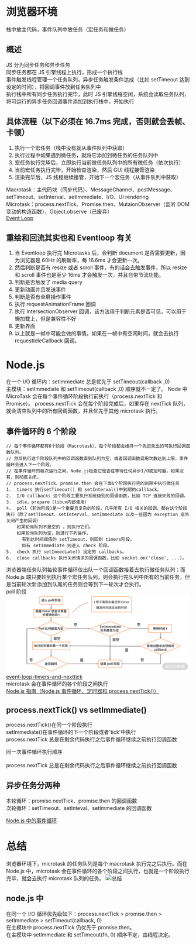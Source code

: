 # 浏览器环境

栈中放主代码，事件队列中放任务（宏任务和微任务）

## 概述

JS 分为同步任务和异步任务<br>
同步任务都在 JS 引擎线程上执行，形成一个执行栈<br>
事件触发线程管理一个任务队列，异步任务触发条件达成（比如 setTimeout 达到设定的时间），将回调事件放到任务队列中<br>
执行栈中所有同步任务执行完毕，此时 JS 引擎线程空闲，系统会读取任务队列，将可运行的异步任务回调事件添加到执行栈中，开始执行<br>

## 具体流程（以下必须在 16.7ms 完成，否则就会丢帧、卡顿）

1.  执行一个宏任务（栈中没有就从事件队列中获取）
2.  执行过程中如果遇到微任务，就将它添加到微任务的任务队列中
3.  宏任务执行完毕后，立即执行当前微任务队列中的所有微任务（依次执行）
4.  当前宏任务执行完毕，开始检查渲染，然后 GUI 线程接管渲染
5.  渲染完毕后，JS 线程继续接管，开始下一个宏任务（从事件队列中获取）

Macrotask：主代码块（同步代码）、MessageChannel、postMessage、setTimeout、setInterval、setImmediate、I/O、UI rendering<br>
Microtask：process.nextTick、Promise.then、MutaionObserver（监听 DOM 变动的构造函数）、Object.observe（已废弃）<br>
[Event Loop](https://juejin.im/post/5d5b4c2df265da03dd3d73e5#heading-10)

## 重绘和回流其实也和 Eventloop 有关

1.  当 Eventloop 执行完 Microtasks 后，会判断 document 是否需要更新，因为浏览器是 60Hz 的刷新率，每 16.6ms 才会更新一次。
2.  然后判断是否有 resize 或者 scroll 事件，有的话会去触发事件，所以 resize 和 scroll 事件也是至少 16ms 才会触发一次，并且自带节流功能。
3.  判断是否触发了 media query
4.  更新动画并且发送事件
5.  判断是否有全屏操作事件
6.  执行 requestAnimationFrame 回调
7.  执行 IntersectionObserver 回调，该方法用于判断元素是否可见，可以用于懒加载上，但是兼容性不好
8.  更新界面
9.  以上就是一帧中可能会做的事情。如果在一帧中有空闲时间，就会去执行 requestIdleCallback 回调。

# Node.js

在一个 I/O 循环内：setImmediate 总是优先于 setTimeout(callback ,0)<br>
主模块：setImmediate 和 setTimeout(callback ,0) 顺序就不一定了。
Node 中 MicroTask 会在每个事件循环阶段执行前执行（process.nextTick 和 Promise）。
process.nextTick 会在每个阶段完成后，如果存在 nextTick 队列，就会清空队列中的所有回调函数，并且优先于其他 microtask 执行。

## 事件循环的 6 个阶段

```
// 每个事件循环都有6个阶段（Macrotask），每个阶段都会维持一个先进先出的可执行回调函数队列。
// 然后执行这个阶段队列中的回调函数直到队列为空，或者回调函数调用次数达到上限，事件循环会进入下一个阶段。
// 在事件循环的每次运行之间，Node.js检查它是否在等待任何异步I/O或定时器，如果没有，则彻底关闭。
// process.nextTick、promise.then 会在下面6个阶段执行完的间隙中执行微任务
1.  timers 执行setTimeout() 和 setInterval()中到期的callback。
2.  I/O callbacks 这个阶段主要执行系统级别的回调函数，比如 TCP 连接失败的回调。
3.  idle，prepare（libuv内部使用）
4.  poll (轮询阶段)是一个重要且复杂的阶段，几乎所有 I/O 相关的回调，都在这个阶段执行（除了setTimeout、setInterval、setImmediate 以及一些因为 exception 意外关闭产生的回调）
    如果轮询队列不是空的 ，则执行它们。
    如果轮询队列为空，则进行下列操作。
      有到达时间阈值的 setTimeout，则回到 timers阶段。
      如有 setImmediate 则进入 check 阶段。
5.  check 执行 setImmediate() 设定的 callbacks。
6.  close callbacks 执行关闭请求的回调函数，比如 socket.on('close', ...)。
```
浏览器端任务队列每轮事件循环仅出队一个回调函数接着去执行微任务队列；而 Node.js 端只要轮到执行某个宏任务队列，则会执行完队列中所有的当前任务，但是当前轮次新添加到队尾的任务则会等到下一轮次才会执行。<br>
poll 阶段
![poll 阶段](../img/node-eventloop-poll.png)
[event-loop-timers-and-nexttick](https://nodejs.org/zh-cn/docs/guides/event-loop-timers-and-nexttick/)<br>
microtask 会在事件循环的各个阶段之间执行<br>
[Node.js 指南（Node.js 事件循环、定时器和 process.nextTick()）](https://segmentfault.com/a/1190000017017364)

## process.nextTick() vs setImmediate()

process.nextTick()在同一个阶段执行<br>
setImmediate()在事件循环的下一个阶段或者'tick'中执行<br>
process.nextTick 总是在剩余代码执行之后事件循环继续之前执行回调函数<br>

同一次事件循环执行顺序<br>
<br>
process.nextTick 总是在剩余代码执行之后事件循环继续之前执行回调函数<br>

## 异步任务分两种

本轮循环：promise.nextTick、promise.then 的回调函数<br>
次轮循环：setTimeout、setInteval、setImmediate 的回调函数<br>

[Node.js 中的事件循环](https://www.jianshu.com/p/8cab6821bab7)

# 总结

浏览器环境下，microtask 的任务队列是每个 macrotask 执行完之后执行。而在 Node.js 中，microtask 会在事件循环的各个阶段之间执行，也就是一个阶段执行完毕，就会去执行 microtask 队列的任务。
![总结](https://mmbiz.qpic.cn/mmbiz_png/udZl15qqib0NPJYm99fCKh9SUq52nkiaF0dJGpnkpzqNaXj4krqPUGvYkNprEJbBiaeh9kfibQZApez565l1gocXPA/640?wx_fmt=png&tp=webp&wxfrom=5&wx_lazy=1&wx_co=1)

## node.js 中

在同一个 I/O 循环优先级如下：process.nextTick > promise.then > setImmediate > setTimeout(callback, 0)<br>
在主模块中 process.nextTick 仍优先于 promise.then。<br>
在主模块中 setImmediate 和 setTimeout(fn, 0) 顺序不定，由线程决定。
